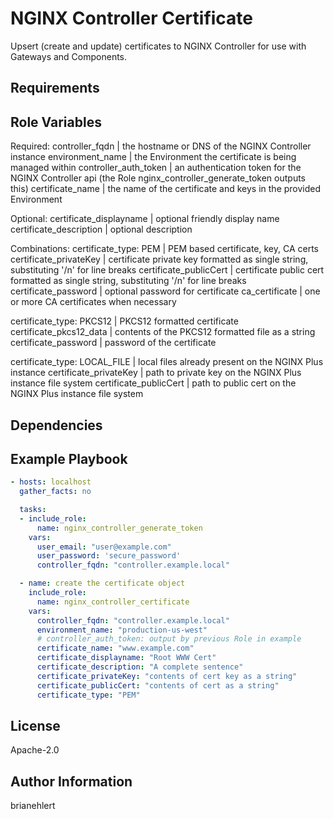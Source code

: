 NGINX Controller Certificate
=========

Upsert (create and update) certificates to NGINX Controller for use with Gateways and Components.

Requirements
------------

Role Variables
--------------

Required:
controller_fqdn | the hostname or DNS of the NGINX Controller instance
environment_name | the Environment the certificate is being managed within
controller_auth_token | an authentication token for the NGINX Controller api (the Role nginx_controller_generate_token outputs this)
certificate_name | the name of the certificate and keys in the provided Environment

Optional:
certificate_displayname | optional friendly display name
certificate_description | optional description

Combinations:
certificate_type: PEM | PEM based certificate, key, CA certs
certificate_privateKey | certificate private key formatted as single string, substituting '/n' for line breaks
certificate_publicCert | certificate public cert formatted as single string, substituting '/n' for line breaks
certificate_password | optional password for certificate
ca_certificate | one or more CA certificates when necessary

certificate_type: PKCS12 | PKCS12 formatted certificate
certificate_pkcs12_data | contents of the PKCS12 formatted file as a string
certificate_password | password of the certificate

certificate_type: LOCAL_FILE | local files already present on the NGINX Plus instance
certificate_privateKey | path to private key on the NGINX Plus instance file system
certificate_publicCert | path to public cert on the NGINX Plus instance file system

Dependencies
------------

Example Playbook
----------------

```yaml
- hosts: localhost
  gather_facts: no

  tasks:
  - include_role:
      name: nginx_controller_generate_token
    vars:
      user_email: "user@example.com"
      user_password: 'secure_password'
      controller_fqdn: "controller.example.local"

  - name: create the certificate object
    include_role:
      name: nginx_controller_certificate
    vars:
      controller_fqdn: "controller.example.local"
      environment_name: "production-us-west"
      # controller_auth_token: output by previous Role in example
      certificate_name: "www.example.com"
      certificate_displayname: "Root WWW Cert"
      certificate_description: "A complete sentence"
      certificate_privateKey: "contents of cert key as a string"
      certificate_publicCert: "contents of cert as a string"
      certificate_type: "PEM"
```

License
-------

Apache-2.0

Author Information
------------------

brianehlert
